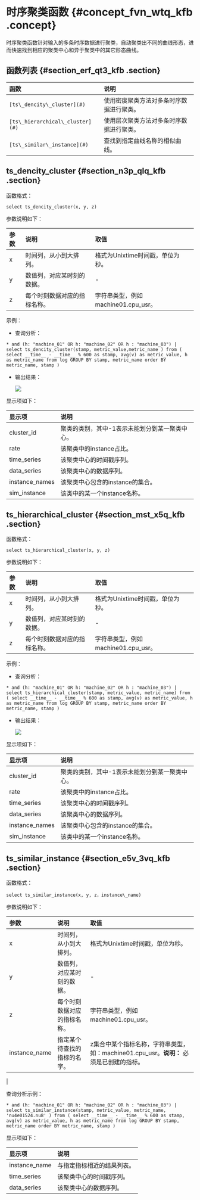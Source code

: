 # 时序聚类函数 {#concept_fvn_wtq_kfb .concept}

时序聚类函数针对输入的多条时序数据进行聚类，自动聚类出不同的曲线形态，进而快速找到相应的聚类中心和异于聚类中的其它形态曲线。

## 函数列表 {#section_erf_qt3_kfb .section}

|函数|说明|
|:-|:-|
|`[ts\_dencity\_cluster](#)`|使用密度聚类方法对多条时序数据进行聚类。|
|`[ts\_hierarchical\_cluster](#)`|使用层次聚类方法对多条时序数据进行聚类。|
|`[ts\_similar\_instance](#)`|查找到指定曲线名称的相似曲线。|

## ts\_dencity\_cluster {#section_n3p_qlq_kfb .section}

函数格式：

```
select ts_dencity_cluster(x, y, z) 
```

参数说明如下：

|参数|说明|取值|
|:-|:-|:-|
|x|时间列，从小到大排列。|格式为Unixtime时间戳，单位为秒。|
|y|数值列，对应某时刻的数据。|-|
|z|每个时刻数据对应的指标名称。|字符串类型，例如machine01.cpu\_usr。|

示例：

-   查询分析：

```
* and (h: "machine_01" OR h: "machine_02" OR h : "machine_03") | select ts_dencity_cluster(stamp, metric_value,metric_name ) from ( select __time__ - __time__ % 600 as stamp, avg(v) as metric_value, h as metric_name from log GROUP BY stamp, metric_name order BY metric_name, stamp ) 
```

-   输出结果：

    ![](http://static-aliyun-doc.oss-cn-hangzhou.aliyuncs.com/assets/img/23359/154207631213558_zh-CN.png)


显示项如下：

|显示项|说明|
|:--|:-|
|cluster\_id|聚类的类别，其中-1表示未能划分到某一聚类中心。|
|rate|该聚类中的instance占比。|
|time\_series|该聚类中心的时间戳序列。|
|data\_series|该聚类中心的数据序列。|
|instance\_names|该聚类中心包含的instance的集合。|
|sim\_instance|该类中的某一个instance名称。|

## ts\_hierarchical\_cluster {#section_mst_x5q_kfb .section}

函数格式：

```
select ts_hierarchical_cluster(x, y, z) 
```

参数说明如下：

|参数|说明|取值|
|:-|:-|:-|
|x|时间列，从小到大排列。|格式为Unixtime时间戳，单位为秒。|
|y|数值列，对应某时刻的数据。|-|
|z|每个时刻数据对应的指标名称。|字符串类型，例如machine01.cpu\_usr。|

示例：

-   查询分析：

```
* and (h: "machine_01" OR h: "machine_02" OR h : "machine_03") | select ts_hierarchical_cluster(stamp, metric_value, metric_name) from ( select __time__ - __time__ % 600 as stamp, avg(v) as metric_value, h as metric_name from log GROUP BY stamp, metric_name order BY metric_name, stamp )
```

-   输出结果：

    ![](http://static-aliyun-doc.oss-cn-hangzhou.aliyuncs.com/assets/img/23359/154207631213559_zh-CN.png)


显示项如下：

|显示项|说明|
|:--|:-|
|cluster\_id|聚类的类别，其中-1表示未能划分到某一聚类中心。|
|rate|该聚类中的instance占比。|
|time\_series|该聚类中心的时间戳序列。|
|data\_series|该聚类中心的数据序列。|
|instance\_names|该聚类中心包含的instance的集合。|
|sim\_instance|该类中的某一个instance名称。|

## ts\_similar\_instance {#section_e5v_3vq_kfb .section}

函数格式：

```
select ts_similar_instance(x, y, z，instance\_name) 
```

参数说明如下：

|参数|说明|取值|
|:-|:-|:-|
|x|时间列，从小到大排列。|格式为Unixtime时间戳，单位为秒。|
|y|数值列，对应某时刻的数据。|-|
|z|每个时刻数据对应的指标名称。|字符串类型，例如machine01.cpu\_usr。|
|instance\_name|指定某个待查找的指标的名字。|z集合中某个指标名称，字符串类型，如：machine01.cpu\_usr。**说明：** 必须是已创建的指标。

|

查询分析示例：

```
* and (h: "machine_01" OR h: "machine_02" OR h : "machine_03") | select ts_similar_instance(stamp, metric_value, metric_name, 'nu4e01524.nu8' ) from ( select __time__ - __time__ % 600 as stamp, avg(v) as metric_value, h as metric_name from log GROUP BY stamp, metric_name order BY metric_name, stamp )
```

显示项如下：

|显示项|说明|
|:--|:-|
|instance\_name|与指定指标相近的结果列表。|
|time\_series|该聚类中心的时间戳序列。|
|data\_series|该聚类中心的数据序列。|

